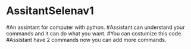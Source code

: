 # AssitantSelenav1

#An assintant for computer with python.
#Assistant can understand your commands and it can do what you want.
#You can costumize this code.
#Assistant have 2 commands now you can add more commands.
